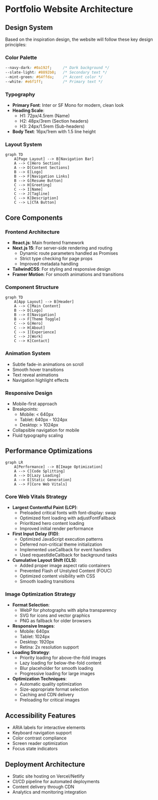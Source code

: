# Portfolio Website Architecture

## Design System
Based on the inspiration design, the website will follow these key design principles:

### Color Palette
```css
--navy-dark: #0a192f;     /* Dark background */
--slate-light: #8892b0;   /* Secondary text */
--mint-green: #64ffda;    /* Accent color */
--white: #e6f1ff;         /* Primary text */
```

### Typography
- **Primary Font**: Inter or SF Mono for modern, clean look
- **Heading Scale**: 
  - H1: 72px/4.5rem (Name)
  - H2: 48px/3rem (Section headers)
  - H3: 24px/1.5rem (Sub-headers)
- **Body Text**: 16px/1rem with 1.5 line height

### Layout System
```mermaid
graph TD
    A[Page Layout] --> B[Navigation Bar]
    A --> C[Hero Section]
    A --> D[Content Sections]
    B --> E[Logo]
    B --> F[Navigation Links]
    B --> G[Resume Button]
    C --> H[Greeting]
    C --> I[Name]
    C --> J[Tagline]
    C --> K[Description]
    C --> L[CTA Button]
```

## Core Components

### Frontend Architecture
- **React.js**: Main frontend framework
- **Next.js 15**: For server-side rendering and routing
  - Dynamic route parameters handled as Promises
  - Strict type checking for page props
  - Improved metadata handling
- **TailwindCSS**: For styling and responsive design
- **Framer Motion**: For smooth animations and transitions

### Component Structure
```mermaid
graph TD
    A[App Layout] --> B[Header]
    A --> C[Main Content]
    B --> D[Logo]
    B --> E[Navigation]
    B --> F[Theme Toggle]
    C --> G[Hero]
    C --> H[About]
    C --> I[Experience]
    C --> J[Work]
    C --> K[Contact]
```

### Animation System
- Subtle fade-in animations on scroll
- Smooth hover transitions
- Text reveal animations
- Navigation highlight effects

### Responsive Design
- Mobile-first approach
- Breakpoints:
  - Mobile: < 640px
  - Tablet: 640px - 1024px
  - Desktop: > 1024px
- Collapsible navigation for mobile
- Fluid typography scaling

## Performance Optimizations
```mermaid
graph LR
    A[Performance] --> B[Image Optimization]
    A --> C[Code Splitting]
    A --> D[Lazy Loading]
    A --> E[Static Generation]
    A --> F[Core Web Vitals]
```

### Core Web Vitals Strategy
- **Largest Contentful Paint (LCP)**:
  - Preloaded critical fonts with font-display: swap
  - Optimized font loading with adjustFontFallback
  - Prioritized hero content loading
  - Improved initial render performance
- **First Input Delay (FID)**:
  - Optimized JavaScript execution patterns
  - Deferred non-critical theme initialization
  - Implemented useCallback for event handlers
  - Used requestIdleCallback for background tasks
- **Cumulative Layout Shift (CLS)**:
  - Added proper image aspect ratio containers
  - Prevented Flash of Unstyled Content (FOUC)
  - Optimized content visibility with CSS
  - Smooth loading transitions

### Image Optimization Strategy
- **Format Selection**:
  - WebP for photographs with alpha transparency
  - SVG for icons and vector graphics
  - PNG as fallback for older browsers
- **Responsive Images**:
  - Mobile: 640px
  - Tablet: 1024px
  - Desktop: 1920px
  - Retina: 2x resolution support
- **Loading Strategy**:
  - Priority loading for above-the-fold images
  - Lazy loading for below-the-fold content
  - Blur placeholder for smooth loading
  - Progressive loading for large images
- **Optimization Techniques**:
  - Automatic quality optimization
  - Size-appropriate format selection
  - Caching and CDN delivery
  - Preloading for critical images

## Accessibility Features
- ARIA labels for interactive elements
- Keyboard navigation support
- Color contrast compliance
- Screen reader optimization
- Focus state indicators

## Deployment Architecture
- Static site hosting on Vercel/Netlify
- CI/CD pipeline for automated deployments
- Content delivery through CDN
- Analytics and monitoring integration
